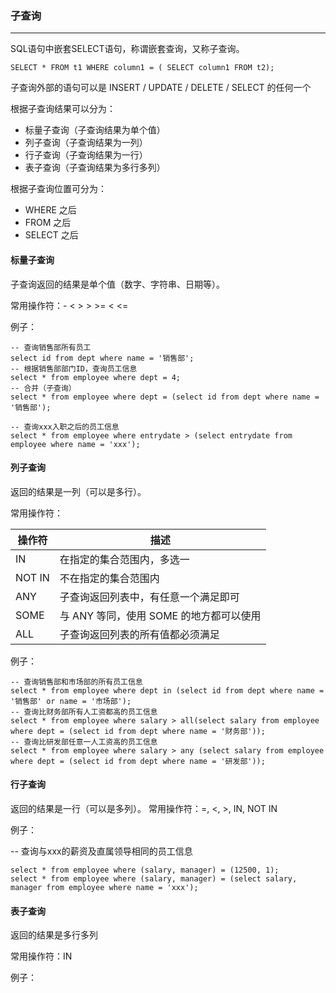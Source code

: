 ﻿### 子查询
---

SQL语句中嵌套SELECT语句，称谓嵌套查询，又称子查询。

`SELECT * FROM t1 WHERE column1 = ( SELECT column1 FROM t2);`

子查询外部的语句可以是 INSERT / UPDATE / DELETE / SELECT 的任何一个

根据子查询结果可以分为：

- 标量子查询（子查询结果为单个值）
- 列子查询（子查询结果为一列）
- 行子查询（子查询结果为一行）
- 表子查询（子查询结果为多行多列）

根据子查询位置可分为：

- WHERE 之后
- FROM 之后
- SELECT 之后

#### 标量子查询

子查询返回的结果是单个值（数字、字符串、日期等）。

常用操作符：- < > > >= < <=

例子：
```
-- 查询销售部所有员工
select id from dept where name = '销售部';
-- 根据销售部部门ID，查询员工信息
select * from employee where dept = 4;
-- 合并（子查询）
select * from employee where dept = (select id from dept where name = '销售部');

-- 查询xxx入职之后的员工信息
select * from employee where entrydate > (select entrydate from employee where name = 'xxx');
```

#### 列子查询

返回的结果是一列（可以是多行）。

常用操作符：

| 操作符 | 描述                                    |
| ------ | --------------------------------------- |
| IN     | 在指定的集合范围内，多选一              |
| NOT IN | 不在指定的集合范围内                    |
| ANY    | 子查询返回列表中，有任意一个满足即可    |
| SOME   | 与 ANY 等同，使用 SOME 的地方都可以使用 |
| ALL    | 子查询返回列表的所有值都必须满足        |


例子：

```
-- 查询销售部和市场部的所有员工信息
select * from employee where dept in (select id from dept where name = '销售部' or name = '市场部');
-- 查询比财务部所有人工资都高的员工信息
select * from employee where salary > all(select salary from employee where dept = (select id from dept where name = '财务部'));
-- 查询比研发部任意一人工资高的员工信息
select * from employee where salary > any (select salary from employee where dept = (select id from dept where name = '研发部'));
```
#### 行子查询

返回的结果是一行（可以是多列）。
常用操作符：=, <, >, IN, NOT IN

例子：

-- 查询与xxx的薪资及直属领导相同的员工信息
```
select * from employee where (salary, manager) = (12500, 1);
select * from employee where (salary, manager) = (select salary, manager from employee where name = 'xxx');
```

#### 表子查询

返回的结果是多行多列

常用操作符：IN

例子：
